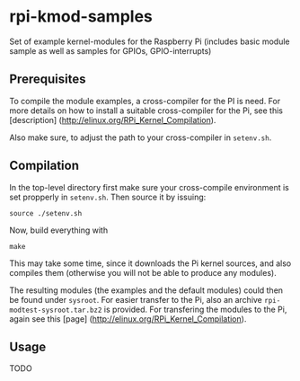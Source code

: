 rpi-kmod-samples
================

Set of example kernel-modules for the Raspberry Pi (includes basic module sample as well as samples for GPIOs, GPIO-interrupts)


Prerequisites
-------------

To compile the module examples, a cross-compiler for the PI is need. For more details on how to
install a suitable cross-compiler for the Pi, see this [description] (http://elinux.org/RPi_Kernel_Compilation).

Also make sure, to adjust the path to your cross-compiler in `setenv.sh`.


Compilation
-----------

In the top-level directory first make sure your cross-compile environment is set propperly in `setenv.sh`.
Then source it by issuing:

	source ./setenv.sh

Now, build everything with

	make

This may take some time, since it downloads the Pi kernel sources, and also compiles them (otherwise you will 
not be able to produce any modules). 

The resulting modules (the examples and the default modules) could then be found under `sysroot`. For easier 
transfer to the Pi, also an archive `rpi-modtest-sysroot.tar.bz2` is provided. For transfering the modules
to the Pi, again see this [page] (http://elinux.org/RPi_Kernel_Compilation).


Usage
-----

TODO
